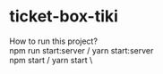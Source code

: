 # ticket-box-tiki
How to run this project? \
npm run start:server / yarn start:server \
npm start / yarn start \
